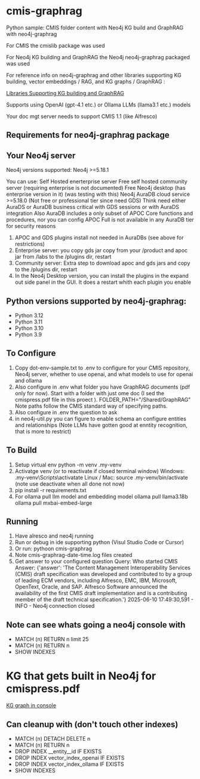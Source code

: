 # cmis-graphrag

Python sample: CMIS folder content with Neo4j KG build and GraphRAG with neo4j-graphrag

For CMIS the cmislib package was used

For Neo4j KG building and GraphRAG the Neo4j neo4j-graphrag packaged was used

For reference info on neo4j-graphrag and other libraries supporting KG building, 
vector embeddings / RAG, and KG graphs / GraphRAG :

[Libraries Supporting KG building and GraphRAG](https://github.com/stevereiner/cmis-graphrag/blob/main/Libraries%20Supporting%20KG%20building%20and%20GraphRAG.md)

Supports using OpenAI (gpt-4.1 etc.) or Ollama LLMs (llama3.1 etc.) models

Your doc mgt server needs to support CMIS 1.1 (like Alfresco)


## Requirements for  neo4j-graphrag package

## Your Neo4j server 
Neo4j versions supported:
Neo4j >=5.18.1

You can use:
Self Hosted enerterprise server
Free self hosted community server (requiring enterprise is not documented)
Free Neo4j desktop (has enterprise version in it) (was testing with this)
Neo4j AuraDB cloud service >=5.18.0 (Not free or professional tier since need GDS)
Think need either AuraDS or AuraDB business critical with GDS sessions or with AuraDS integration
Also AuraDB includes a only subset of APOC Core functions and procedures, nor you can config
APOC Full is not available in any AuraDB tier for security reasons

1. APOC and GDS plugins install not needed in AuraDBs (see above for restrictions)
2. Enterprise server: you copy gds jar copy from your /product and apoc jar from /labs to the /plugins dir, restart
3. Community server: Extra step to download apoc and gds jars and copy to the /plugins dir, restart
4. In the Neo4j Desktop version, you can install the plugins in the expand out side panel in the GUI. It does a restart 
whith each plugin you enable

## Python versions supported by neo4j-graphrag:
- Python 3.12
- Python 3.11
- Python 3.10
- Python 3.9

## To Configure
1. Copy dot-env-sample.txt to .env to configure for your CMIS repository, Neo4j server, whether to use openai,
and what models to use for openai and ollama
2. Also configure in .env what folder you have GraphRAG documents (pdf only for now). Start with a folder with just
ome doc (I sed the cmispress.pdf file in this proect ). FOLDER_PATH="/Shared/GraphRAG"  Note paths follow the CMIS standard way of specifying paths. 
3. Also configure in .env the question to ask
4. in neo4j-util.py you can figure to enable schema an configure entities and relationships
(Note LLMs have gotten good at enntity recognition, that is more to  restrict)

## To Build
1. Setup virtual env
python -m venv  .my-venv
2. Activatge venv  (or to reactivate if closed terminal window)
Windows: .my-venv\Scripts\activatate
Linux / Mac: source .my-venv/bin/activate
(note use deactivate when all done not now)
3. pip install -r requirements.txt
4. For ollama pull llm model and embedding model
ollama pull llama3.18b
ollama pull mxbai-embed-large

## Running
1. Have alresco and neo4j running
2. Run or debug in ide supporting python (Visul Studio Code or Cursor)
3. Or run: pythoon cmis-graphrag
4. Note cmis-graphrag-date-time.log files created
5. Get answer to your configured question
Query: Who started CMIS
Answer: {'answer': 'The Content Management Interoperability Services (CMIS) draft specification was developed and contributed to by a group of leading ECM vendors, including Alfresco, EMC, IBM, Microsoft, OpenText, Oracle, and SAP. Alfresco Software announced the availability of the first CMIS draft implementation and is a contributing member of the draft technical specification.'}
2025-06-10 17:49:30,591 - INFO - Neo4j connection closed

## Note can see whats going a neo4j console with
- MATCH (n) RETURN n limit 25
- MATCH (n) RETURN n
- SHOW INDEXES

# KG that gets built in Neo4j for cmispress.pdf
[KG graph in console](https://github.com/stevereiner/cmis-graphrag/blob/main/KG%20graph%20in%20console.png)

## Can cleanup with (don't touch other indexes)
- MATCH (n) DETACH DELETE n
- MATCH (n) RETURN n
- DROP INDEX __entity__id IF EXISTS
- DROP INDEX vector_index_openai IF EXISTS
- DROP INDEX vector_index_ollama IF EXISTS
- SHOW INDEXES


